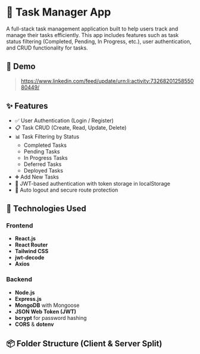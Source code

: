 # 📝 Task Manager App

A full-stack task management application built to help users track and manage their tasks efficiently. This app includes features such as task status filtering (Completed, Pending, In Progress, etc.), user authentication, and CRUD functionality for tasks.

## 🚀  Demo

>  https://www.linkedin.com/feed/update/urn:li:activity:7326820125855080449/

## ✨ Features

- ✅ User Authentication (Login / Register)
- 📋 Task CRUD (Create, Read, Update, Delete)
- 📊 Task Filtering by Status
  - Completed Tasks
  - Pending Tasks
  - In Progress Tasks
  - Deferred Tasks
  - Deployed Tasks
- ➕ Add New Tasks
- 🔐 JWT-based authentication with token storage in localStorage
- 🔁 Auto logout and secure route protection

## 🧪 Technologies Used

### Frontend

- **React.js**
- **React Router**
- **Tailwind CSS**
- **jwt-decode**
- **Axios**

### Backend

- **Node.js**
- **Express.js**
- **MongoDB** with Mongoose
- **JSON Web Token (JWT)**
- **bcrypt** for password hashing
- **CORS** & **dotenv**

## 📦 Folder Structure (Client & Server Split)

